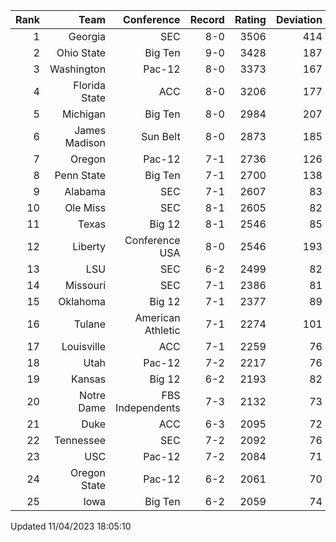 | Rank  | Team                 | Conference           | Record   | Rating | Deviation |
| ---:  | ---:                 | ---:                 | ---:     | ---:   | ---:      |
| 1     | Georgia              | SEC                  | 8-0      | 3506   | 414       |
| 2     | Ohio State           | Big Ten              | 9-0      | 3428   | 187       |
| 3     | Washington           | Pac-12               | 8-0      | 3373   | 167       |
| 4     | Florida State        | ACC                  | 8-0      | 3206   | 177       |
| 5     | Michigan             | Big Ten              | 8-0      | 2984   | 207       |
| 6     | James Madison        | Sun Belt             | 8-0      | 2873   | 185       |
| 7     | Oregon               | Pac-12               | 7-1      | 2736   | 126       |
| 8     | Penn State           | Big Ten              | 7-1      | 2700   | 138       |
| 9     | Alabama              | SEC                  | 7-1      | 2607   | 83        |
| 10    | Ole Miss             | SEC                  | 8-1      | 2605   | 82        |
| 11    | Texas                | Big 12               | 8-1      | 2546   | 85        |
| 12    | Liberty              | Conference USA       | 8-0      | 2546   | 193       |
| 13    | LSU                  | SEC                  | 6-2      | 2499   | 82        |
| 14    | Missouri             | SEC                  | 7-1      | 2386   | 81        |
| 15    | Oklahoma             | Big 12               | 7-1      | 2377   | 89        |
| 16    | Tulane               | American Athletic    | 7-1      | 2274   | 101       |
| 17    | Louisville           | ACC                  | 7-1      | 2259   | 76        |
| 18    | Utah                 | Pac-12               | 7-2      | 2217   | 76        |
| 19    | Kansas               | Big 12               | 6-2      | 2193   | 82        |
| 20    | Notre Dame           | FBS Independents     | 7-3      | 2132   | 73        |
| 21    | Duke                 | ACC                  | 6-3      | 2095   | 72        |
| 22    | Tennessee            | SEC                  | 7-2      | 2092   | 76        |
| 23    | USC                  | Pac-12               | 7-2      | 2084   | 71        |
| 24    | Oregon State         | Pac-12               | 6-2      | 2061   | 70        |
| 25    | Iowa                 | Big Ten              | 6-2      | 2059   | 74        |

Updated 11/04/2023 18:05:10
